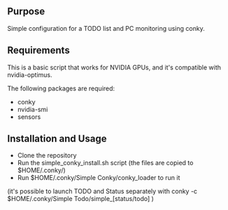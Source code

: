 ## Purpose

Simple configuration for a TODO list and PC monitoring using conky.

## Requirements

This is a basic script that works for NVIDIA GPUs, and it's compatible with nvidia-optimus. 

The following packages are required: 

- conky
- nvidia-smi
- sensors

## Installation and Usage

- Clone the repository
- Run the simple_conky_install.sh script (the files are copied to $HOME/.conky/)
- Run $HOME/.conky/Simple Conky/conky_loader to run it 

(it's possible to launch TODO and Status separately with conky -c $HOME/.conky/Simple Todo/simple_[status/todo] )
